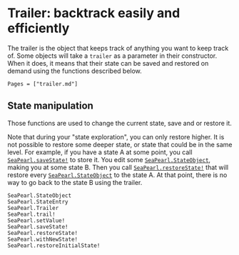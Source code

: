 # Trailer: backtrack easily and efficiently

The trailer is the object that keeps track of anything you want to keep track of.
Some objects will take a `trailer` as a parameter in their constructor. When it does, it means that their state
can be saved and restored on demand using the functions described below.

```@index
Pages = ["trailer.md"]
```
## State manipulation

Those functions are used to change the current state, save and or restore it.

Note that during your "state exploration", you can only restore higher. It is not possible to restore some deeper state, or state that could be in the same level.
For example, if you have a state A at some point, you call [`SeaPearl.saveState!`](@ref) to store it.
You edit some [`SeaPearl.StateObject`](@ref), making you at some state B. Then you call [`SeaPearl.restoreState!`](@ref)
that will restore every [`SeaPearl.StateObject`](@ref) to the state A. At that point, there is no way to go back to the state B
using the trailer.

```@docs
SeaPearl.StateObject
SeaPearl.StateEntry
SeaPearl.Trailer
SeaPearl.trail!
SeaPearl.setValue!
SeaPearl.saveState!
SeaPearl.restoreState!
SeaPearl.withNewState!
SeaPearl.restoreInitialState!
```